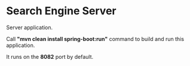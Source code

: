 # Search Engine Server #

Server application.

Call <b>"mvn clean install spring-boot:run"</b> command to build and run this application.

It runs on the <b>8082</b> port by default.

